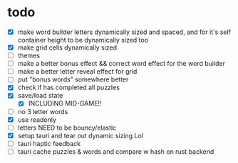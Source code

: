 # todo
- [x] make word builder letters dynamically sized and spaced, and for it's self container height to be dynamically sized too
- [x] make grid cells dynamically sized
- [ ] themes
- [ ] make a better bonus effect && correct word effect for the word builder
- [ ] make a better letter reveal effect for grid
- [ ] put "bonus words" somewhere better 
- [x] check if has completed all puzzles
- [x] save/load state
  - [x] INCLUDING MID-GAME!!
- [ ] no 3 letter words
- [x] use readonly
- [ ] letters NEED to be bouncy/elastic
- [x] setup tauri and tear out dynamic sizing Lol 
- [ ] tauri haptic feedback
- [ ] tauri cache puzzles & words and compare w hash on rust backend
